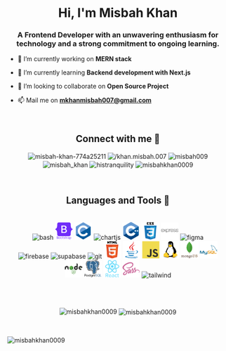 <h1 align="center">Hi, I'm Misbah Khan</h1>
<h3 align="center">A Frontend Developer with an unwavering enthusiasm for technology and a strong commitment to ongoing learning.</h3>

- 🔭 I’m currently working on **MERN stack**

- 🌱 I’m currently learning **Backend development with Next.js**

- 👯 I’m looking to collaborate on **Open Source Project**

- 📫 Mail me on **mkhanmisbah007@gmail.com**
<br />

<h2 align="center">Connect with me 👋</h2>
<p align="center">
<a href="https://linkedin.com/in/misbah-khan-774a25211" style="text-decoration: none;" target="blank"><img align="center" src="https://raw.githubusercontent.com/rahuldkjain/github-profile-readme-generator/master/src/images/icons/Social/linked-in-alt.svg" alt="misbah-khan-774a25211" height="40" width="40" /></a>
<a href="https://fb.com//khan.misbah.007" style="text-decoration: none;" target="blank"><img align="center" src="https://raw.githubusercontent.com/rahuldkjain/github-profile-readme-generator/master/src/images/icons/Social/facebook.svg" alt="/khan.misbah.007" height="40" width="40" /></a>
<a href="https://www.codechef.com/users/misbah009" style="text-decoration: none;" target="blank"><img align="center" src="https://cdn.jsdelivr.net/npm/simple-icons@3.1.0/icons/codechef.svg" alt="misbah009" height="40" width="40" /></a>
<a href="https://www.hackerrank.com/misbah_khan" style="text-decoration: none;" target="blank"><img align="center" src="https://raw.githubusercontent.com/rahuldkjain/github-profile-readme-generator/master/src/images/icons/Social/hackerrank.svg" alt="misbah_khan" height="40" width="40" /></a>
<a href="https://codeforces.com/profile/histranquility" style="text-decoration: none;" target="blank"><img align="center" src="https://raw.githubusercontent.com/rahuldkjain/github-profile-readme-generator/master/src/images/icons/Social/codeforces.svg" alt="histranquility" height="40" width="40" /></a>
<a href="https://www.leetcode.com/misbahkhan0009" style="text-decoration: none;" target="blank"><img align="center" src="https://raw.githubusercontent.com/rahuldkjain/github-profile-readme-generator/master/src/images/icons/Social/leet-code.svg" alt="misbahkhan0009" height="40" width="40" /></a>
</p>
<br />
<h2 align="center">Languages and Tools 🧰</h2>
<p align="center" style="padding:20px"> 
  <img src="https://www.vectorlogo.zone/logos/gnu_bash/gnu_bash-icon.svg" alt="bash" width="40" height="40"/> 
  <img src="https://raw.githubusercontent.com/devicons/devicon/master/icons/bootstrap/bootstrap-plain-wordmark.svg" alt="bootstrap" width="40" height="40"/> 
  <img src="https://raw.githubusercontent.com/devicons/devicon/master/icons/c/c-original.svg" alt="c" width="40" height="40"/> 
  <img src="https://www.chartjs.org/media/logo-title.svg" alt="chartjs" width="40" height="40"/> 
  <img src="https://raw.githubusercontent.com/devicons/devicon/master/icons/cplusplus/cplusplus-original.svg" alt="cplusplus" width="40" height="40"/> 
  <img src="https://raw.githubusercontent.com/devicons/devicon/master/icons/css3/css3-original-wordmark.svg" alt="css3" width="40" height="40"/> 
  <img src="https://raw.githubusercontent.com/devicons/devicon/master/icons/express/express-original-wordmark.svg" alt="express" width="40" height="40"/> 
  <img src="https://www.vectorlogo.zone/logos/figma/figma-icon.svg" alt="figma" width="40" height="40"/> 
  <img src="https://www.vectorlogo.zone/logos/firebase/firebase-icon.svg" alt="firebase" width="40" height="40"/> 
  <img src="https://www.vectorlogo.zone/logos/supabase/supabase-icon.svg" alt="supabase" width="40" height="40"/> 
  <img src="https://www.vectorlogo.zone/logos/git-scm/git-scm-icon.svg" alt="git" width="40" height="40"/> 
  <img src="https://raw.githubusercontent.com/devicons/devicon/master/icons/html5/html5-original-wordmark.svg" alt="html5" width="40" height="40"/> 
  <img src="https://raw.githubusercontent.com/devicons/devicon/master/icons/java/java-original.svg" alt="java" width="40" height="40"/> 
  <img src="https://raw.githubusercontent.com/devicons/devicon/master/icons/javascript/javascript-original.svg" alt="javascript" width="40" height="40"/> 
  <img src="https://raw.githubusercontent.com/devicons/devicon/master/icons/linux/linux-original.svg" alt="linux" width="40" height="40"/> 
  <img src="https://raw.githubusercontent.com/devicons/devicon/master/icons/mongodb/mongodb-original-wordmark.svg" alt="mongodb" width="40" height="40"/> 
  <img src="https://raw.githubusercontent.com/devicons/devicon/master/icons/mysql/mysql-original-wordmark.svg" alt="mysql" width="40" height="40"/> 
  <img src="https://raw.githubusercontent.com/devicons/devicon/master/icons/nodejs/nodejs-original-wordmark.svg" alt="nodejs" width="40" height="40"/> 
  <img src="https://raw.githubusercontent.com/devicons/devicon/master/icons/postgresql/postgresql-original-wordmark.svg" alt="postgresql" width="40" height="40"/> 
  <img src="https://raw.githubusercontent.com/devicons/devicon/master/icons/react/react-original-wordmark.svg" alt="react" width="40" height="40"/> 
  <img src="https://raw.githubusercontent.com/devicons/devicon/master/icons/sass/sass-original.svg" alt="sass" width="40" height="40"/> 
  <img src="https://www.vectorlogo.zone/logos/tailwindcss/tailwindcss-icon.svg" alt="tailwind" width="40" height="40"/> 
</p>


<br />

<div style="display: flex; justify-content: center; align-items: center; margin: 0 auto;">
  <p><img align="left" src="https://github-readme-stats.vercel.app/api/top-langs?username=misbahkhan0009&show_icons=true&locale=en&layout=compact" alt="misbahkhan0009" /></p> <p>&nbsp;<img align="center" src="https://github-readme-stats.vercel.app/api?username=misbahkhan0009&show_icons=true&locale=en" alt="misbahkhan0009" /></p>
</div>
<br />

<p><img align="center" src="https://github-readme-streak-stats.herokuapp.com/?user=misbahkhan0009&" alt="misbahkhan0009" /></p>
